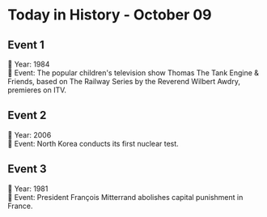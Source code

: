 # Today in History - October 09

## Event 1
📅 Year: 1984  
📝 Event: The popular children's television show Thomas The Tank Engine & Friends, based on The Railway Series by the Reverend Wilbert Awdry, premieres on ITV.

## Event 2
📅 Year: 2006  
📝 Event: North Korea conducts its first nuclear test.

## Event 3
📅 Year: 1981  
📝 Event: President François Mitterrand abolishes capital punishment in France.

